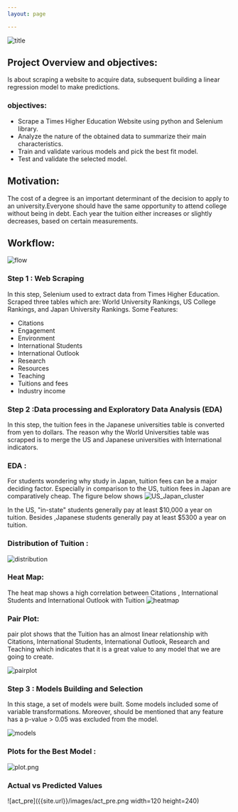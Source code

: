 ```yaml
---
layout: page

---
```

 
![title]({{site.url}}/images/predict.png)

## Project Overview and objectives: 

Is about scraping a website to acquire data, subsequent building a linear regression model to make predictions.
### objectives: 
+ Scrape a Times Higher Education Website using python and Selenium library.
+ Analyze the nature of the obtained data to summarize their main characteristics.
+ Train and validate various models and pick the best fit model.
+ Test and validate the selected model.

## Motivation:
The cost of a degree is an important determinant of the decision to apply to an university.Everyone should have the same opportunity to attend college without being in debt. Each year the tuition either increases or slightly decreases, based on certain measurements.


## Workflow:

![flow]({{site.url}}/images/flow.png)

### Step 1 : Web Scraping
In this step, Selenium used to extract data from Times Higher Education. Scraped three tables which are: World University Rankings, US  College Rankings, and Japan University Rankings. Some Features:
+ Citations
+ Engagement
+ Environment
+ International Students
+ International Outlook
+ Research
+ Resources
+ Teaching
+ Tuitions and fees
+ Industry income

### Step 2 :Data processing and Exploratory Data Analysis (EDA)

In this step, the tuition fees in the Japanese universities table is converted from yen to dollars. The reason why the World Universities table was scrapped is to merge the US and Japanese universities with International indicators.

### EDA :
 For students wondering why study in Japan, tuition fees can be a major deciding factor. Especially in comparison to the US, tuition fees in Japan are comparatively cheap.
The figure below shows 
![US_Japan_cluster]({{site.url}}/images/US_JAP.png)

In the US, "in-state" students generally pay at least $10,000 a year on tuition.
Besides ,Japanese students generally pay at least $5300 a year on tuition.


### Distribution of Tuition :  

![distribution]({{site.url}}/images/distributions.png)


### Heat Map:  
The heat map shows a  high correlation between Citations , International Students and International Outlook with Tuition
![heatmap]({{site.url}}/images/cor.png)

### Pair Plot:
pair plot shows that the Tuition has an almost linear relationship with Citations, International Students, International Outlook, Research and Teaching which indicates that it is a great value to any model that we are going to create.

![pairplot]({{site.url}}/images/pairplot.png)


### Step 3 : Models Building and Selection
In this stage, a set of models were built. Some models included some of  variable transformations. Moreover, should be mentioned that any feature has a p-value > 0.05 was excluded from the model.

![models]({{site.url}}/images/models.png)


### Plots for the Best Model :

![plot.png]({{site.url}}/images/plot.png)

### Actual vs Predicted Values


![act_pre]({{site.url}}/images/act_pre.png width=120 height=240)


